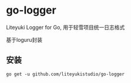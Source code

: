 # go-logger
Liteyuki Logger for Go, 用于轻雪项目统一日志格式

基于loguru封装

## 安装
```shell
go get -u github.com/liteyukistudio/go-logger
```